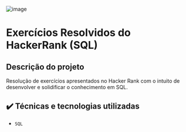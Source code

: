 ![image](https://user-images.githubusercontent.com/107379028/175045307-0c0c9b3c-7b08-4f4a-a974-e5e7cc4788e4.png)

# Exercícios Resolvidos do HackerRank (SQL)

## Descrição do projeto
Resolução de exercícios apresentados no Hacker Rank com o intuito de desenvolver e solidificar o conhecimento em SQL.

## ✔️ Técnicas e tecnologias utilizadas
* `SQL`
